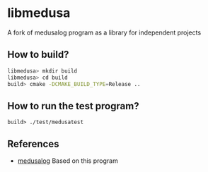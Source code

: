 # libmedusa

A fork of medusalog program as a library for independent projects

## How to build?

~~~bash
libmedusa> mkdir build
libmedusa> cd build
build> cmake -DCMAKE_BUILD_TYPE=Release ..
~~~

## How to run the test program?

~~~
build> ./test/medusatest
~~~

## References

- [medusalog](https://github.com/shadergz/medusalog.git) Based on this program

